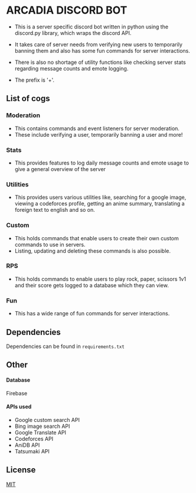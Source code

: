 # ARCADIA DISCORD BOT
* This is a server specific discord bot written in python using the discord.py library, which wraps the discord API. 

* It takes care of server needs from verifying new users to temporarily banning them and also has some fun commands for server interactions. 
    
* There is also no shortage of utility functions like checking server stats regarding message counts and emote logging.
* The prefix is '+'.

## List of cogs
### Moderation
* This contains commands and event listeners for server moderation.
* These include verifying a user, temporarily banning a user and more!
### Stats
* This provides features to log daily message counts and emote usage to give a general overview of the server
### Utilities
* This provides users various utilities like, searching for a google image, viewing a codeforces profile, getting an anime summary, translating a foreign text to english and so on.
### Custom
* This holds commands that enable users to create their own custom commands to use in servers.
* Listing, updating and deleting these commands is also possible.
### RPS
* This holds commands to enable users to play rock, paper, scissors 1v1 and their score gets logged to a database which they can view.
### Fun
* This has a wide range of fun commands for server interactions.


## Dependencies
Dependencies can be found in `requirements.txt`

## Other
#### Database
Firebase
#### APIs used
* Google custom search API
* Bing image search API
* Google Translate API
* Codeforces API
* AniDB API
* Tatsumaki API
## License
[MIT](https://choosealicense.com/licenses/mit/)